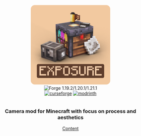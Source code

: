 <div align="center">
  <img src="https://raw.githubusercontent.com/mortuusars/resources/main/media/exposure/main-512.png" width="256">
    <br>
  <img src="https://img.shields.io/badge/Forge/Fabric/Quilt-1.19.2/1.20.1/1.21.1-e04e14" alt="Forge 1.19.2/1.20.1/1.21.1">
    <br>
  <a href="https://curseforge.com/minecraft/mc-mods/exposure"><img src="https://cf.way2muchnoise.eu/871755.svg" alt="curseforge"></a>
  <a href="https://modrinth.com/mod/exposure"><img src="https://img.shields.io/modrinth/dt/hB899VmG?logo=modrinth&label=&suffix=%20&style=flat&color=242629&labelColor=5ca424&logoColor=1c1c1c" alt="modrinth"></a>
  <br>
</div>

<h1></h1>

<div align="center">
  <h3>Camera mod for Minecraft with focus on process and aesthetics</h3>
  <a href="https://github.com/mortuusars/Exposure/wiki/Content">Content</a>
</div>
